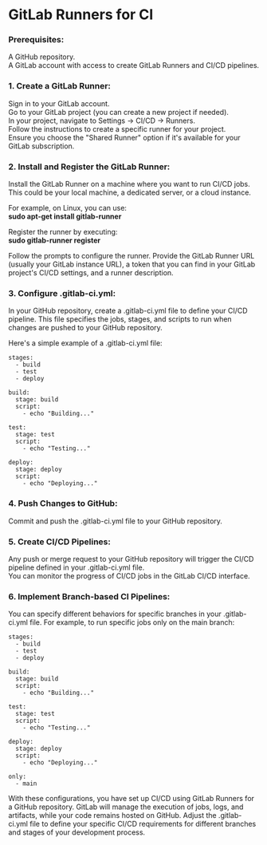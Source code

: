 # GitLab Runners for CI  

### Prerequisites:  
A GitHub repository.  
A GitLab account with access to create GitLab Runners and CI/CD pipelines.  

### 1. Create a GitLab Runner:  
Sign in to your GitLab account.  
Go to your GitLab project (you can create a new project if needed).  
In your project, navigate to Settings -> CI/CD -> Runners.  
Follow the instructions to create a specific runner for your project.  
Ensure you choose the "Shared Runner" option if it's available for your GitLab subscription.  

### 2. Install and Register the GitLab Runner:  
Install the GitLab Runner on a machine where you want to run CI/CD jobs. This could be your local machine, a dedicated server, or a cloud instance.

For example, on Linux, you can use:  
**sudo apt-get install gitlab-runner**  

Register the runner by executing:  
**sudo gitlab-runner register**  

Follow the prompts to configure the runner. Provide the GitLab Runner URL (usually your GitLab instance URL), a token that you can find in your GitLab project's CI/CD settings, and a runner description.  

### 3. Configure .gitlab-ci.yml:  
In your GitHub repository, create a .gitlab-ci.yml file to define your CI/CD pipeline. This file specifies the jobs, stages, and scripts to run when changes are pushed to your GitHub repository.  

Here's a simple example of a .gitlab-ci.yml file:  
```
stages:
  - build
  - test
  - deploy

build:
  stage: build
  script:
    - echo "Building..."

test:
  stage: test
  script:
    - echo "Testing..."

deploy:
  stage: deploy
  script:
    - echo "Deploying..."
```

### 4. Push Changes to GitHub:  
Commit and push the .gitlab-ci.yml file to your GitHub repository.  

### 5. Create CI/CD Pipelines:  
Any push or merge request to your GitHub repository will trigger the CI/CD pipeline defined in your .gitlab-ci.yml file.  
You can monitor the progress of CI/CD jobs in the GitLab CI/CD interface.  

### 6. Implement Branch-based CI Pipelines:  
You can specify different behaviors for specific branches in your .gitlab-ci.yml file. For example, to run specific jobs only on the main branch:  
```
stages:
  - build
  - test
  - deploy

build:
  stage: build
  script:
    - echo "Building..."

test:
  stage: test
  script:
    - echo "Testing..."

deploy:
  stage: deploy
  script:
    - echo "Deploying..."

only:
  - main
```

With these configurations, you have set up CI/CD using GitLab Runners for a GitHub repository. GitLab will manage the execution of jobs, logs, and artifacts, while your code remains hosted on GitHub. Adjust the .gitlab-ci.yml file to define your specific CI/CD requirements for different branches and stages of your development process.  